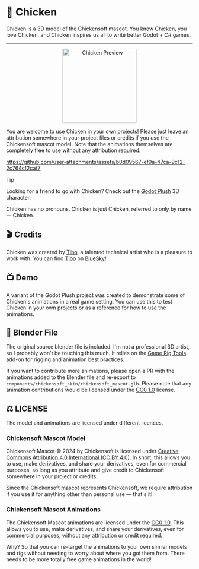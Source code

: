 # 🐤 Chicken

Chicken is a 3D model of the Chickensoft mascot. You know Chicken, you love Chicken, and Chicken inspires us all to write better Godot + C# games.

---

<p align="center">
<img alt="Chicken Preview" src="icon.png" width="200">
</p>

You are welcome to use Chicken in your own projects! Please just leave an attribution somewhere in your project files or credits if you use the Chickensoft mascot model. Note that the animations themselves are completely free to use without any attribution required.

https://github.com/user-attachments/assets/b0d09567-ef9a-47ca-9c12-2c764cf2caf7

> [!TIP]
> Looking for a friend to go with Chicken? Check out the [Godot Plush][godot-plush] 3D character.

Chicken has no pronouns. Chicken is just Chicken, referred to only by name — Chicken.

## 🎬 Credits

Chicken was created by [Tibo], a talented technical artist who is a pleasure to work with. You can find [Tibo] on [BlueSky][TiboBsky]!

## 📺 Demo

A variant of the Godot Plush project was created to demonstrate some of Chicken's animations in a real game setting. You can use this to test Chicken in your own projects or as a reference for how to use the animations.

## 🧊 Blender File

The original source blender file is included. I'm not a professional 3D artist, so I probably won't be touching this much. It relies on the [Game Rig Tools][game-rig-tools] add-on for rigging and animation best practices.

If you want to contribute more animations, please open a PR with the animations added to the Blender file and re-export to `components/chickensoft_skin/chickensoft_mascot.glb`. Please note that any animation contributions would be licensed under the [CC0 1.0][CC0] license.

## ⚖️ LICENSE

The model and animations are licensed under different licences.

### Chickensoft Mascot Model

Chickensoft Mascot © 2024 by Chickensoft is licensed under [Creative Commons Attribution 4.0 International (CC BY 4.0)][CCBY40]. In short, this allows you to use, make derivatives, and share your derivatives, even for commercial purposes, so long as you attribute and give credit to Chickensoft somewhere in your project or credits.

Since the Chickensoft mascot represents Chickensoft, we require attribution if you use it for anything other than personal use — that's it!

### Chickensoft Mascot Animations

The Chickensoft Mascot animations are licensed under the [CC0 1.0][CC0]. This allows you to use, make derivatives, and share your derivatives, even for commercial purposes, without any attribution or credit required.

Why? So that you can re-target the animations to your own similar models and rigs without needing to worry about where you got them from. There needs to be more totally free game animations in the world!

[Tibo]: https://gotibo.fr/
[TiboBsky]: https://bsky.app/profile/heytibo.bsky.social
[CCBY40]: https://creativecommons.org/licenses/by/4.0/
[CC0]: https://creativecommons.org/publicdomain/zero/1.0/
[godot-plush]: https://github.com/gtibo/Godot-Plush-Character
[game-rig-tools]: https://toshicg.gumroad.com/l/game_rig_tools

